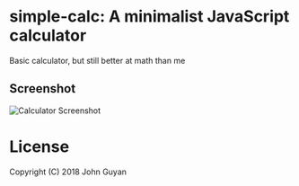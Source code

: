 # simple-calc: A minimalist JavaScript calculator

Basic calculator, but still better at math than me

## Screenshot

![Calculator Screenshot](/assets/img/screenshot.png)

# License
Copyright (C) 2018 John Guyan
